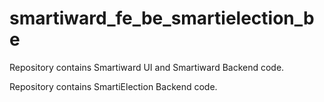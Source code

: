 # smartiward_fe_be_smartielection_be

Repository contains Smartiward UI and Smartiward Backend code.

Repository contains SmartiElection Backend code.

